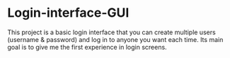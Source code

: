 # Login-interface-GUI
This project is a basic login interface that you can create multiple users (username & password) and log in to anyone you want each time.
Its main goal is to give me the first experience in login screens.
